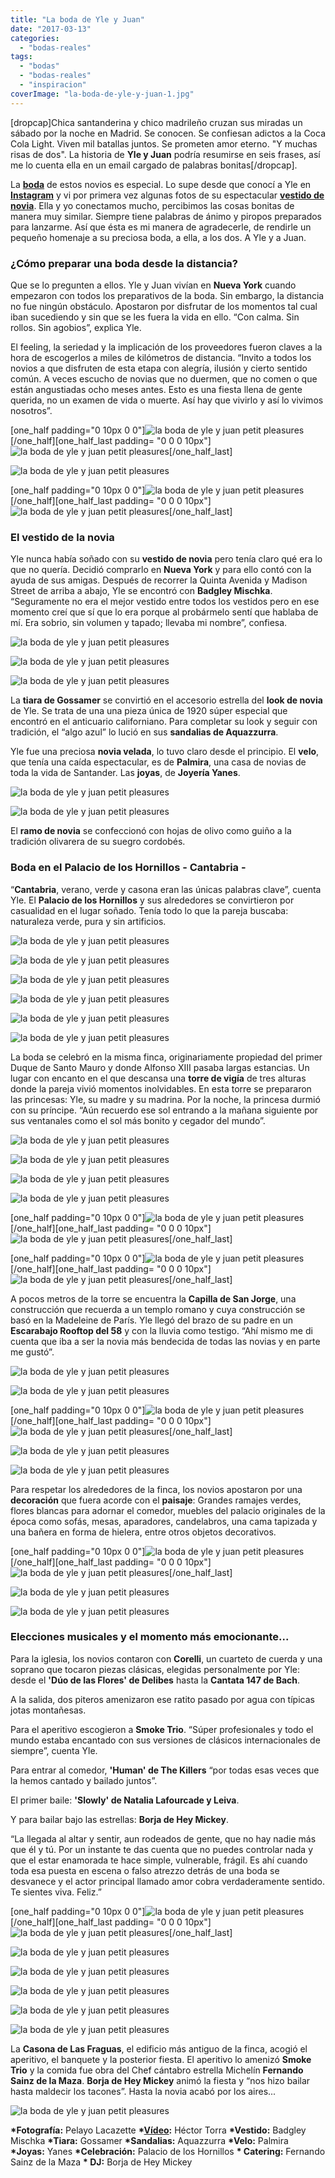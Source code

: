 ```yaml
---
title: "La boda de Yle y Juan"
date: "2017-03-13"
categories: 
  - "bodas-reales"
tags: 
  - "bodas"
  - "bodas-reales"
  - "inspiracion"
coverImage: "la-boda-de-yle-y-juan-1.jpg"
---
```


\[dropcap\]Chica santanderina y chico madrileño cruzan sus miradas un sábado por la noche en Madrid. Se conocen. Se confiesan adictos a la Coca Cola Light. Viven mil batallas juntos. Se prometen amor eterno. "Y muchas risas de dos". La historia de **Yle y Juan** podría resumirse en seis frases, así me lo cuenta ella en un email cargado de palabras bonitas\[/dropcap\].

La [**boda**](https://petitpleasures.com/bodas/) de estos novios es especial. Lo supe desde que conocí a Yle en [**Instagram**](https://www.instagram.com/petit_pleasures_/) y vi por primera vez algunas fotos de su espectacular [**vestido de novia**](https://petitpleasures.com/vestidos/). Ella y yo conectamos mucho, percibimos las cosas bonitas de manera muy similar. Siempre tiene palabras de ánimo y piropos preparados para lanzarme. Así que ésta es mi manera de agradecerle, de rendirle un pequeño homenaje a su preciosa boda, a ella, a los dos. A Yle y a Juan.

### ¿Cómo preparar una boda desde la distancia?

Que se lo pregunten a ellos. Yle y Juan vivían en **Nueva York** cuando empezaron con todos los preparativos de la boda. Sin embargo, la distancia no fue ningún obstáculo. Apostaron por disfrutar de los momentos tal cual iban sucediendo y sin que se les fuera la vida en ello. “Con calma. Sin rollos. Sin agobios”, explica Yle.

El feeling, la seriedad y la implicación de los proveedores fueron claves a la hora de escogerlos a miles de kilómetros de distancia. “Invito a todos los novios a que disfruten de esta etapa con alegría, ilusión y cierto sentido común. A veces escucho de novias que no duermen, que no comen o que están angustiadas ocho meses antes. Esto es una fiesta llena de gente querida, no un examen de vida o muerte. Así hay que vivirlo y así lo vivimos nosotros”.

\[one\_half padding="0 10px 0 0"\]![la boda de yle y juan petit pleasures](/images/la-boda-de-yle-y-juan-2.jpg)\[/one\_half\]\[one\_half\_last padding= "0 0 0 10px"\]![la boda de yle y juan petit pleasures](/images/la-boda-de-yle-y-juan-3.jpg)\[/one\_half\_last\]

![la boda de yle y juan petit pleasures](/images/la-boda-de-yle-y-juan-4.jpg)

\[one\_half padding="0 10px 0 0"\]![la boda de yle y juan petit pleasures](/images/la-boda-de-yle-y-juan-5.jpg)\[/one\_half\]\[one\_half\_last padding= "0 0 0 10px"\]![la boda de yle y juan petit pleasures](/images/la-boda-de-yle-y-juan-6.jpg)\[/one\_half\_last\]

### El vestido de la novia

Yle nunca había soñado con su **vestido de novia** pero tenía claro qué era lo que no quería. Decidió comprarlo en **Nueva York** y para ello contó con la ayuda de sus amigas. Después de recorrer la Quinta Avenida y Madison Street de arriba a abajo, Yle se encontró con **Badgley Mischka**. “Seguramente no era el mejor vestido entre todos los vestidos pero en ese momento creí que sí que lo era porque al probármelo sentí que hablaba de mí. Era sobrio, sin volumen y tapado; llevaba mi nombre”, confiesa.

![la boda de yle y juan petit pleasures](/images/la-boda-de-yle-y-juan-7.jpg)

![la boda de yle y juan petit pleasures](/images/la-boda-de-yle-y-juan-8.jpg)

![la boda de yle y juan petit pleasures](/images/la-boda-de-yle-y-juan-9.jpg)

La **tiara de Gossamer** se convirtió en el accesorio estrella del **look de novia** de Yle. Se trata de una una pieza única de 1920 súper especial que encontró en el anticuario californiano. Para completar su look y seguir con tradición, el “algo azul” lo lució en sus **sandalias de Aquazzurra**.

Yle fue una preciosa **novia velada**, lo tuvo claro desde el principio. El **velo**, que tenía una caída espectacular, es de **Palmira**, una casa de novias de toda la vida de Santander. Las **joyas**, de **Joyería Yanes**.

![la boda de yle y juan petit pleasures](/images/la-boda-de-yle-y-juan-10.jpg)

![la boda de yle y juan petit pleasures](/images/la-boda-de-yle-y-juan-11.jpg)

El **ramo de novia** se confeccionó con hojas de olivo como guiño a la tradición olivarera de su suegro cordobés.

### Boda en el Palacio de los Hornillos - Cantabria -

“**Cantabria**, verano, verde y casona eran las únicas palabras clave”, cuenta Yle. El **Palacio de los Hornillos** y sus alrededores se convirtieron por casualidad en el lugar soñado. Tenía todo lo que la pareja buscaba: naturaleza verde, pura y sin artificios.

![la boda de yle y juan petit pleasures](/images/la-boda-de-yle-y-juan-12.jpg)

![la boda de yle y juan petit pleasures](/images/la-boda-de-yle-y-juan-13.jpg)

![la boda de yle y juan petit pleasures](/images/la-boda-de-yle-y-juan-14.jpg)

![la boda de yle y juan petit pleasures](/images/la-boda-de-yle-y-juan-15.jpg)

![la boda de yle y juan petit pleasures](/images/la-boda-de-yle-y-juan-16.jpg)

![la boda de yle y juan petit pleasures](/images/la-boda-de-yle-y-juan-17.jpg)

La boda se celebró en la misma finca, originariamente propiedad del primer Duque de Santo Mauro y donde Alfonso XIII pasaba largas estancias. Un lugar con encanto en el que descansa una **torre de vigía** de tres alturas donde la pareja vivió momentos inolvidables. En esta torre se prepararon las princesas: Yle, su madre y su madrina. Por la noche, la princesa durmió con su príncipe. “Aún recuerdo ese sol entrando a la mañana siguiente por sus ventanales como el sol más bonito y cegador del mundo”.

![la boda de yle y juan petit pleasures](/images/la-boda-de-yle-y-juan-18.jpg)

![la boda de yle y juan petit pleasures](/images/la-boda-de-yle-y-juan-19.jpg)

![la boda de yle y juan petit pleasures](/images/la-boda-de-yle-y-juan-20.jpg)

![la boda de yle y juan petit pleasures](/images/la-boda-de-yle-y-juan-21.jpg)

\[one\_half padding="0 10px 0 0"\]![la boda de yle y juan petit pleasures](/images/la-boda-de-yle-y-juan-22.jpg)\[/one\_half\]\[one\_half\_last padding= "0 0 0 10px"\]![la boda de yle y juan petit pleasures](/images/la-boda-de-yle-y-juan-23.jpg)\[/one\_half\_last\]

\[one\_half padding="0 10px 0 0"\]![la boda de yle y juan petit pleasures](/images/la-boda-de-yle-y-juan-24.jpg)\[/one\_half\]\[one\_half\_last padding= "0 0 0 10px"\]![la boda de yle y juan petit pleasures](/images/la-boda-de-yle-y-juan-25.jpg)\[/one\_half\_last\]

A pocos metros de la torre se encuentra la **Capilla de San Jorge**, una construcción que recuerda a un templo romano y cuya construcción se basó en la Madeleine de París. Yle llegó del brazo de su padre en un **Escarabajo Rooftop del 58** y con la lluvia como testigo. “Ahí mismo me di cuenta que iba a ser la novia más bendecida de todas las novias y en parte me gustó”.

![la boda de yle y juan petit pleasures](/images/la-boda-de-yle-y-juan-26.jpg)

![la boda de yle y juan petit pleasures](/images/la-boda-de-yle-y-juan-27.jpg)

\[one\_half padding="0 10px 0 0"\]![la boda de yle y juan petit pleasures](/images/la-boda-de-yle-y-juan-28.jpg)\[/one\_half\]\[one\_half\_last padding= "0 0 0 10px"\]![la boda de yle y juan petit pleasures](/images/la-boda-de-yle-y-juan-29.jpg)\[/one\_half\_last\]

![la boda de yle y juan petit pleasures](/images/la-boda-de-yle-y-juan-30.jpg)

![la boda de yle y juan petit pleasures](/images/la-boda-de-yle-y-juan-31.jpg)

Para respetar los alrededores de la finca, los novios apostaron por una **decoración** que fuera acorde con el **paisaje**: Grandes ramajes verdes, flores blancas para adornar el comedor, muebles del palacio originales de la época como sofás, mesas, aparadores, candelabros, una cama tapizada y una bañera en forma de hielera, entre otros objetos decorativos.

\[one\_half padding="0 10px 0 0"\]![la boda de yle y juan petit pleasures](/images/la-boda-de-yle-y-juan-32.jpg)\[/one\_half\]\[one\_half\_last padding= "0 0 0 10px"\]![la boda de yle y juan petit pleasures](/images/la-boda-de-yle-y-juan-33.jpg)\[/one\_half\_last\]

![la boda de yle y juan petit pleasures](/images/la-boda-de-yle-y-juan-34.jpg)

![la boda de yle y juan petit pleasures](/images/la-boda-de-yle-y-juan-35.jpg)

### Elecciones musicales y el momento más emocionante...

Para la iglesia, los novios contaron con **Corelli**, un cuarteto de cuerda y una soprano que tocaron piezas clásicas, elegidas personalmente por Yle: desde el **'Dúo de las Flores' de Delibes** hasta la **Cantata 147 de Bach**.

A la salida, dos piteros amenizaron ese ratito pasado por agua con típicas jotas montañesas.

Para el aperitivo escogieron a **Smoke Trio**. “Súper profesionales y todo el mundo estaba encantado con sus versiones de clásicos internacionales de siempre”, cuenta Yle.

Para entrar al comedor, **'Human' de The Killers** “por todas esas veces que la hemos cantado y bailado juntos”.

El primer baile: **'Slowly' de Natalia Lafourcade y Leiva**.

Y para bailar bajo las estrellas: **Borja de Hey Mickey**.

“La llegada al altar y sentir, aun rodeados de gente, que no hay nadie más que él y tú. Por un instante te das cuenta que no puedes controlar nada y que el estar enamorada te hace simple, vulnerable, frágil. Es ahí cuando toda esa puesta en escena o falso atrezzo detrás de una boda se desvanece y el actor principal llamado amor cobra verdaderamente sentido. Te sientes viva. Feliz.”

\[one\_half padding="0 10px 0 0"\]![la boda de yle y juan petit pleasures](/images/la-boda-de-yle-y-juan-36.jpg)\[/one\_half\]\[one\_half\_last padding= "0 0 0 10px"\]![la boda de yle y juan petit pleasures](/images/la-boda-de-yle-y-juan-37.jpg)\[/one\_half\_last\]

![la boda de yle y juan petit pleasures](/images/la-boda-de-yle-y-juan-38.jpg)

![la boda de yle y juan petit pleasures](/images/la-boda-de-yle-y-juan-39.jpg)

![la boda de yle y juan petit pleasures](/images/la-boda-de-yle-y-juan-40.jpg)

![la boda de yle y juan petit pleasures](/images/la-boda-de-yle-y-juan-41.jpg)

![la boda de yle y juan petit pleasures](/images/la-boda-de-yle-y-juan-42.jpg)

La **Casona de Las Fraguas**, el edificio más antiguo de la finca, acogió el aperitivo, el banquete y la posterior fiesta. El aperitivo lo amenizó **Smoke Trio** y la comida fue obra del Chef cántabro estrella Michelín **Fernando Sainz de la Maza**. **Borja de Hey Mickey** animó la fiesta y “nos hizo bailar hasta maldecir los tacones”. Hasta la novia acabó por los aires...

![la boda de yle y juan petit pleasures](/images/la-boda-de-yle-y-juan-43.jpg)

**\*Fotografía:** Pelayo Lacazette **\*[Vídeo](https://vimeo.com/200569753/recommended):** Héctor Torra **\*Vestido:** Badgley Mischka **\*Tiara:** Gossamer **\*Sandalias:** Aquazzurra **\*Velo:** Palmira **\*Joyas:** Yanes **\*Celebración:** Palacio de los Hornillos **\* Catering:** Fernando Sainz de la Maza **\* DJ:** Borja de Hey Mickey
